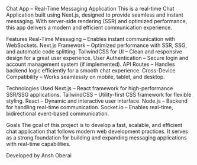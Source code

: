 Chat App – Real-Time Messaging Application
This is a real-time Chat Application built using Next.js, designed to provide seamless and instant messaging. With server-side rendering (SSR) and optimized performance, this app delivers a modern and efficient communication experience.

Features
Real-Time Messaging – Enables instant communication with WebSockets.
Next.js Framework – Optimized performance with SSR, SSG, and automatic code splitting.
TailwindCSS for UI – Clean and responsive design for a great user experience.
User Authentication – Secure login and account management system (if implemented).
API Routes – Handles backend logic efficiently for a smooth chat experience.
Cross-Device Compatibility – Works seamlessly on mobile, tablet, and desktop.

Technologies Used
Next.js – React framework for high-performance SSR/SSG applications.
TailwindCSS – Utility-first CSS framework for flexible styling.
React – Dynamic and interactive user interface.
Node.js – Backend for handling real-time communication.
Socket.io – Enables real-time, bidirectional event-based communication.

Goals
The goal of this project is to develop a fast, scalable, and efficient chat application that follows modern web development practices. It serves as a strong foundation for building and expanding messaging applications with real-time capabilities.

Developed by Ansh Oberai

